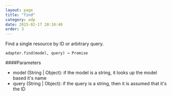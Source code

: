 ```yaml
---
layout: page
title: "find"
category: adp
date: 2015-02-17 20:10:48
order: 3
---
```

Find a single resource by ID or arbitrary query.

```
adapter.find(model, query) → Promise
```

####Parameters
- model (String | Object): if the model is a string, it looks up the model based it's name
- query (String | Object): if the query is a string, then it is assumed that it's the ID